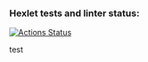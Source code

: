 ### Hexlet tests and linter status:
[![Actions Status](https://github.com/MaximRoganov/qa-engineer-project-84/workflows/hexlet-check/badge.svg)](https://github.com/MaximRoganov/qa-engineer-project-84/actions)

test
